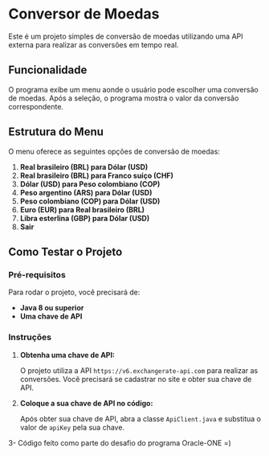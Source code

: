 # Conversor de Moedas

Este é um projeto simples de conversão de moedas utilizando uma API externa para realizar as conversões em tempo real.

## Funcionalidade

O programa exibe um menu aonde o usuário pode escolher uma conversão de moedas. Após a seleção, o programa mostra o valor da conversão correspondente.
## Estrutura do Menu

O menu oferece as seguintes opções de conversão de moedas:

1. **Real brasileiro (BRL) para Dólar (USD)**
2. **Real brasileiro (BRL) para Franco suíço (CHF)**
3. **Dólar (USD) para Peso colombiano (COP)**
4. **Peso argentino (ARS) para Dólar (USD)**
5. **Peso colombiano (COP) para Dólar (USD)**
6. **Euro (EUR) para Real brasileiro (BRL)**
7. **Libra esterlina (GBP) para Dólar (USD)**
8. **Sair**

## Como Testar o Projeto

### Pré-requisitos

Para rodar o projeto, você precisará de:

- **Java 8 ou superior**
- **Uma chave de API**
  
### Instruções

1. **Obtenha uma chave de API:**

   O projeto utiliza a API `https://v6.exchangerate-api.com` para realizar as conversões. Você precisará se cadastrar no site e obter sua chave de API.

2. **Coloque a sua chave de API no código:**

   Após obter sua chave de API, abra a classe `ApiClient.java` e substitua o valor de `apiKey` pela sua chave.


3- Código feito como parte do desafio do programa Oracle-ONE =)


